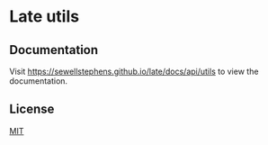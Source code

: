 # Late utils

## Documentation

Visit https://sewellstephens.github.io/late/docs/api/utils to view the documentation.

## License

[MIT](../../LICENSE)
